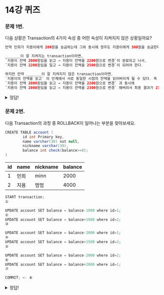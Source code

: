 # 14강 퀴즈

### 문제 1번.

다음 상황은 Transaction의 4가지 속성 중 어떤 속성이 지켜지지 않은 상황일까요?

```java
만약 민희가 지용이에게 200원을 송금하는데 그와 동시에 정우도 지용이에게 300원을 송금한다면?

_______이 잘 지켜지는 transaction이라면,
`지용이 잔액 2000원임을 읽고 → 지용이 잔액을 2200원으로 변경`이 완료되고 나서, 
`지용이 잔액 2200원임을 일고 → 지용이 잔액을 2500원으로 변경`이 되어야 한다. 

하지만 만약 _______이 잘 지켜지지 않은 transaction이라면,
`지용이의 잔액을 읽고` 의 단계에서 서로 동일한 시점의 잔액을 읽어버리게 될 수 있다. 즉
`지용이 잔액 2000원임을 읽고 → 지용이 잔액을 2200원으로 변경` 과 동시에 
`지용이 잔액 2000원임을 읽고 → 지용이 잔액을 2300원으로 변경` 해버려서 최종 결과가 2300원이 되어버린다.
```

<details>
<summary>
  정답!
</summary>

Isolation
  
</details>

### 문제 2번.

다음 Transaction의 과정 중 ROLLBACK이 일어나는 부분을 찾아보세요.

```java
CREATE TABLE account (
		id int Primary key,
		name varchar(30) not null,
		nickname varchar(30),
		balance int check(balance>=0);
)
```

| id | name | nickname | balance |
| --- | --- | --- | --- |
| 1 | 민희 | minn | 2000 |
| 2 | 지용 | 멍멍 | 4000 |

```java
START transaction;
①

UPDATE account SET balance = balance-1000 where id=1;
②
UPDATE account SET balance = balance+1000 where id=2;
③

UPDATE account SET balance = balance-2000 where id=1;
④
UPDATE account SET balance = balance+1500 where id=2;
⑤

UPDATE account SET balance = balance-2000 where id=2;
⑥
UPDATE account SET balance = balance+2000 where id=1;
⑦

COMMIT; <- ⑧
```

<details>
<summary>
  정답!
</summary>
⑧

  
</details>
